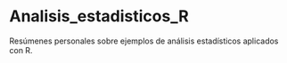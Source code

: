 # Analisis_estadisticos_R
Resúmenes personales sobre ejemplos de análisis estadísticos aplicados con R.

